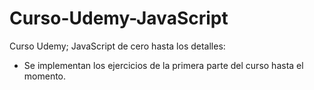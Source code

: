 # Curso-Udemy-JavaScript
Curso Udemy; JavaScript de cero hasta los detalles:

* Se implementan los ejercicios de la primera parte del curso hasta el momento.
